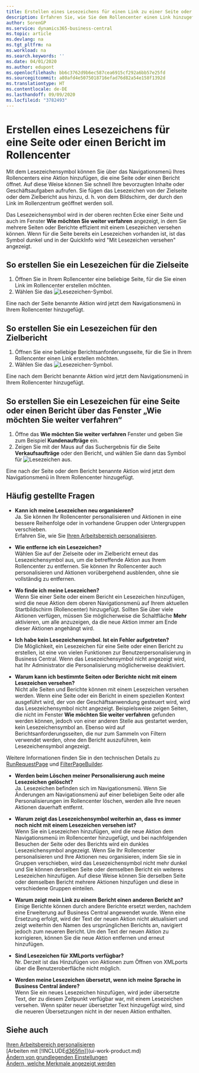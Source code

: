 ```yaml
---
title: Erstellen eines Lesezeichens für einen Link zu einer Seite oder einem Bericht zum Rollencenter | Microsoft Docs
description: Erfahren Sie, wie Sie dem Rollencenter einen Link hinzugefügen.
author: SorenGP
ms.service: dynamics365-business-central
ms.topic: article
ms.devlang: na
ms.tgt_pltfrm: na
ms.workload: na
ms.search.keywords: ''
ms.date: 04/01/2020
ms.author: edupont
ms.openlocfilehash: bb6c3762d9b6ec587cea6915cf292a6bb57e25fd
ms.sourcegitcommit: a80afd4e5075018716efad76d82a54e158f1392d
ms.translationtype: HT
ms.contentlocale: de-DE
ms.lasthandoff: 09/09/2020
ms.locfileid: "3782493"
---
```

# <a name="bookmark-a-page-or-report-on-your-role-center"></a>Erstellen eines Lesezeichens für eine Seite oder einen Bericht im Rollencenter
Mit dem Lesezeichensymbol können Sie über das Navigationsmenü Ihres Rollencenters eine Aktion hinzufügen, die eine Seite oder einen Bericht öffnet. Auf diese Weise können Sie schnell Ihre bevorzugten Inhalte oder Geschäftsaufgaben aufrufen. Sie fügen das Lesezeichen von der Zielseite oder dem Zielbericht aus hinzu, d. h. von dem Bildschirm, der durch den Link im Rollenzentrum geöffnet werden soll.

Das Lesezeichensymbol wird in der oberen rechten Ecke einer Seite und auch im Fenster **Wie möchten Sie weiter verfahren** angezeigt, in dem Sie mehrere Seiten oder Berichte effizient mit einem Lesezeichen versehen können. Wenn für die Seite bereits ein Lesezeichen vorhanden ist, ist das Symbol dunkel und in der QuickInfo wird "Mit Lesezeichen versehen" angezeigt.

## <a name="to-bookmark-the-target-page"></a>So erstellen Sie ein Lesezeichen für die Zielseite
1. Öffnen Sie in Ihrem Rollencenter eine beliebige Seite, für die Sie einen Link im Rollencenter erstellen möchten.
2. Wählen Sie das ![Lesezeichen](media/ui_bookmark_icon.png "Lesezeichen")-Symbol.

Eine nach der Seite benannte Aktion wird jetzt dem Navigationsmenü in Ihrem Rollencenter hinzugefügt.

## <a name="to-bookmark-the-target-report"></a>So erstellen Sie ein Lesezeichen für den Zielbericht
1. Öffnen Sie eine beliebige Berichtsanforderungsseite, für die Sie in Ihrem Rollencenter einen Link erstellen möchten.
2. Wählen Sie das ![Lesezeichen](media/ui_bookmark_icon.png "Lesezeichen")-Symbol.

Eine nach dem Bericht benannte Aktion wird jetzt dem Navigationsmenü in Ihrem Rollencenter hinzugefügt.

## <a name="to-bookmark-a-page-or-report-from-the-tell-me-window"></a>So erstellen Sie ein Lesezeichen für eine Seite oder einen Bericht über das Fenster „Wie möchten Sie weiter verfahren“
1. Öffne das **Wie möchten Sie weiter verfahren** Fenster und geben Sie zum Beispiel **Kundenaufträge** ein.
2. Zeigen Sie mit der Maus auf das Suchergebnis für die Seite **Verkaufsaufträge** oder den Bericht, und wählen Sie dann das Symbol für ![Lesezeichen](media/ui_bookmark_icon.png "Lesezeichen") aus.

Eine nach der Seite oder dem Bericht benannte Aktion wird jetzt dem Navigationsmenü in Ihrem Rollencenter hinzugefügt.


## <a name="frequently-asked-questions"></a>Häufig gestellte Fragen  

- **Kann ich meine Lesezeichen neu organisieren?**  
Ja. Sie können Ihr Rollencenter personalisieren und Aktionen in eine bessere Reihenfolge oder in vorhandene Gruppen oder Untergruppen verschieben.  
Erfahren Sie, wie Sie [Ihren Arbeitsbereich personalisieren](ui-personalization-user.md).

- **Wie entferne ich ein Lesezeichen?**  
Wählen Sie auf der Zielseite oder im Zielbericht erneut das Lesezeichensymbol aus, um die betreffende Aktion aus Ihrem Rollencenter zu entfernen. Sie können Ihr Rollencenter auch personalisieren und Aktionen vorübergehend ausblenden, ohne sie vollständig zu entfernen.

- **Wo finde ich meine Lesezeichen?**  
Wenn Sie einer Seite oder einem Bericht ein Lesezeichen hinzufügen, wird die neue Aktion dem oberen Navigationsmenü auf Ihrem aktuellen Startbildschirm (Rollencenter) hinzugefügt. Sollten Sie über viele Aktionen verfügen, müssen Sie möglicherweise die Schaltfläche **Mehr** aktivieren, um alle anzuzeigen, da die neue Aktion immer am Ende dieser Aktionen angehängt wird.
<!-- Should we add a screenshot here? -->

- **Ich habe kein Lesezeichensymbol. Ist ein Fehler aufgetreten?**  
Die Möglichkeit, ein Lesezeichen für eine Seite oder einen Bericht zu erstellen, ist eine von vielen Funktionen zur Benutzerpersonalisierung in Business Central. Wenn das Lesezeichensymbol nicht angezeigt wird, hat Ihr Administrator die Personalisierung möglicherweise deaktiviert.

- **Warum kann ich bestimmte Seiten oder Berichte nicht mit einem Lesezeichen versehen?**  
Nicht alle Seiten und Berichte können mit einem Lesezeichen versehen werden. Wenn eine Seite oder ein Bericht in einem speziellen Kontext ausgeführt wird, der von der Geschäftsanwendung gesteuert wird, wird das Lesezeichensymbol nicht angezeigt. Beispielsweise zeigen Seiten, die nicht im Fenster **Wie möchten Sie weiter verfahren** gefunden werden können, jedoch von einer anderen Stelle aus gestartet werden, kein Lesezeichensymbol an. Ebenso wird auf Berichtsanforderungsseiten, die nur zum Sammeln von Filtern verwendet werden, ohne den Bericht auszuführen, kein Lesezeichensymbol angezeigt.

Weitere Informationen finden Sie in den technischen Details zu [RunRequestPage](https://docs.microsoft.com/dynamics365/business-central/dev-itpro/developer/methods-auto/report/reportinstance-runrequestpage-method) und [FilterPageBuilder](https://docs.microsoft.com/dynamics365/business-central/dev-itpro/developer/methods-auto/filterpagebuilder/filterpagebuilder-data-type).

- **Werden beim Löschen meiner Personalisierung auch meine Lesezeichen gelöscht?**  
Ja. Lesezeichen befinden sich im Navigationsmenü. Wenn Sie Änderungen am Navigationsmenü auf einer beliebigen Seite oder alle Personalisierungen im Rollencenter löschen, werden alle Ihre neuen Aktionen dauerhaft entfernt.

- **Warum zeigt das Lesezeichensymbol weiterhin an, dass es immer noch nicht mit einem Lesezeichen versehen ist?**  
Wenn Sie ein Lesezeichen hinzufügen, wird die neue Aktion dem Navigationsmenü im Rollencenter hinzugefügt, und bei nachfolgenden Besuchen der Seite oder des Berichts wird ein dunkles Lesezeichensymbol angezeigt. Wenn Sie Ihr Rollencenter personalisieren und Ihre Aktionen neu organisieren, indem Sie sie in Gruppen verschieben, wird das Lesezeichensymbol nicht mehr dunkel und Sie können derselben Seite oder demselben Bericht ein weiteres Lesezeichen hinzufügen. Auf diese Weise können Sie derselben Seite oder demselben Bericht mehrere Aktionen hinzufügen und diese in verschiedene Gruppen einteilen.

- **Warum zeigt mein Link zu einem Bericht einen anderen Bericht an?**  
Einige Berichte können durch andere Berichte ersetzt werden, nachdem eine Erweiterung auf Business Central angewendet wurde. Wenn eine Ersetzung erfolgt, wird der Text der neuen Aktion nicht aktualisiert und zeigt weiterhin den Namen des ursprünglichen Berichts an, navigiert jedoch zum neueren Bericht. Um den Text der neuen Aktion zu korrigieren, können Sie die neue Aktion entfernen und erneut hinzufügen.
<!-- For more information on report substitution, see this link UNAVAILABLE AT THIS TIME -->

- **Sind Lesezeichen für XMLports verfügbar?**  
Nr. Derzeit ist das Hinzufügen von Aktionen zum Öffnen von XMLports über die Benutzeroberfläche nicht möglich.

- **Werden meine Lesezeichen übersetzt, wenn ich meine Sprache in Business Central ändere?**  
Wenn Sie ein neues Lesezeichen hinzufügen, wird jeder übersetzte Text, der zu diesem Zeitpunkt verfügbar war, mit einem Lesezeichen versehen. Wenn später neuer übersetzter Text hinzugefügt wird, sind die neueren Übersetzungen nicht in der neuen Aktion enthalten.


## <a name="see-also"></a>Siehe auch
[Ihren Arbeitsbereich personalisieren](ui-personalization-user.md)  
[Arbeiten mit [!INCLUDE[d365fin](includes/d365fin_md.md)]](ui-work-product.md)  
[Ändern von grundlegenden Einstellungen](ui-change-basic-settings.md)  
[Ändern, welche Merkmale angezeigt werden](ui-experiences.md)  
